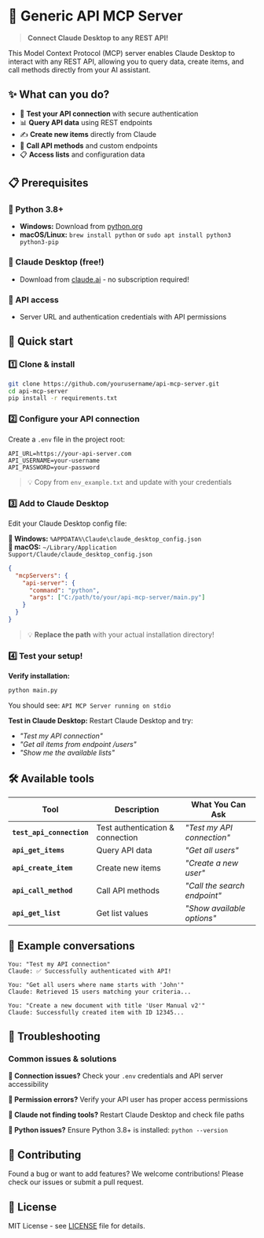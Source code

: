 # 🚀 Generic API MCP Server

> **Connect Claude Desktop to any REST API!**

This Model Context Protocol (MCP) server enables Claude Desktop to interact with any REST API, allowing you to query data, create items, and call methods directly from your AI assistant.

## ✨ What can you do?

- 🔐 **Test your API connection** with secure authentication
- 📊 **Query API data** using REST endpoints
- ✍️ **Create new items** directly from Claude
- 🔧 **Call API methods** and custom endpoints
- 📋 **Access lists** and configuration data

## 📋 Prerequisites

### 🐍 Python 3.8+
- **Windows:** Download from [python.org](https://www.python.org/downloads/)
- **macOS/Linux:** `brew install python` or `sudo apt install python3 python3-pip`

### 🤖 Claude Desktop (free!)
- Download from [claude.ai](https://claude.ai/download) - no subscription required!

### 🏢 API access
- Server URL and authentication credentials with API permissions

## 🎯 Quick start

### 1️⃣ Clone & install
```bash
git clone https://github.com/yourusername/api-mcp-server.git
cd api-mcp-server
pip install -r requirements.txt
```

### 2️⃣ Configure your API connection
Create a `.env` file in the project root:
```env
API_URL=https://your-api-server.com
API_USERNAME=your-username
API_PASSWORD=your-password
```
> 💡 Copy from `env_example.txt` and update with your credentials

### 3️⃣ Add to Claude Desktop
Edit your Claude Desktop config file:

**📁 Windows:** `%APPDATA%\Claude\claude_desktop_config.json`  
**📁 macOS:** `~/Library/Application Support/Claude/claude_desktop_config.json`

```json
{
  "mcpServers": {
    "api-server": {
      "command": "python",
      "args": ["C:/path/to/your/api-mcp-server/main.py"]
    }
  }
}
```

> 💡 **Replace the path** with your actual installation directory!

### 4️⃣ Test your setup!

**Verify installation:**
```bash
python main.py
```
You should see: `API MCP Server running on stdio`

**Test in Claude Desktop:**
Restart Claude Desktop and try:
- *"Test my API connection"*
- *"Get all items from endpoint /users"*
- *"Show me the available lists"*

## 🛠️ Available tools

| Tool | Description | What You Can Ask |
|------|-------------|------------------|
| **`test_api_connection`** | Test authentication & connection | *"Test my API connection"* |
| **`api_get_items`** | Query API data | *"Get all users"* |
| **`api_create_item`** | Create new items | *"Create a new user"* |
| **`api_call_method`** | Call API methods | *"Call the search endpoint"* |
| **`api_get_list`** | Get list values | *"Show available options"* |

## 💬 Example conversations

```
You: "Test my API connection"
Claude: ✅ Successfully authenticated with API!

You: "Get all users where name starts with 'John'"
Claude: Retrieved 15 users matching your criteria...

You: "Create a new document with title 'User Manual v2'"
Claude: Successfully created item with ID 12345...
```

## 🔧 Troubleshooting

### Common issues & solutions

**🔗 Connection issues?** Check your `.env` credentials and API server accessibility

**🔐 Permission errors?** Verify your API user has proper access permissions

**🤖 Claude not finding tools?** Restart Claude Desktop and check file paths

**🐍 Python issues?** Ensure Python 3.8+ is installed: `python --version`

## 🤝 Contributing

Found a bug or want to add features? We welcome contributions! Please check our issues or submit a pull request.

## 📄 License

MIT License - see [LICENSE](LICENSE) file for details. 